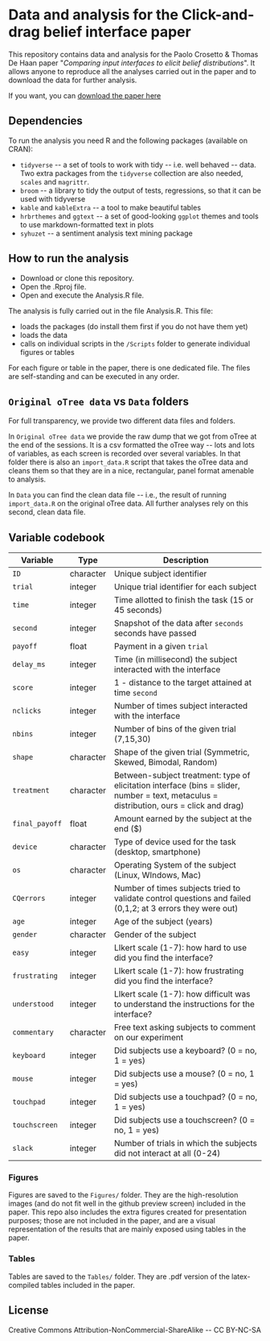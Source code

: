 # Data and analysis for the Click-and-drag belief interface paper

This repository contains data and analysis for the Paolo Crosetto & Thomas De Haan paper "*Comparing input interfaces to elicit belief distributions*". It allows anyone to reproduce all the analyses carried out in the paper and to download the data for further analysis.

If you want, you can [download the paper here](https://ekstern.filer.uib.no/svf/Econ%20web/2022/08%202022.pdf)

## Dependencies

To run the analysis you need R and the following packages (available on CRAN):

-   `tidyverse` -- a set of tools to work with tidy -- i.e. well behaved -- data. Two extra packages from the `tidyverse` collection are also needed, `scales` and `magrittr`.
-   `broom` -- a library to tidy the output of tests, regressions, so that it can be used with tidyverse
-   `kable` and `kableExtra` -- a tool to make beautiful tables
-   `hrbrthemes` and `ggtext` -- a set of good-looking `ggplot` themes and tools to use markdown-formatted text in plots
-   `syhuzet` -- a sentiment analysis text mining package

## How to run the analysis

-   Download or clone this repository.
-   Open the .Rproj file.
-   Open and execute the Analysis.R file.

The analysis is fully carried out in the file Analysis.R. This file:

-   loads the packages (do install them first if you do not have them yet)
-   loads the data
-   calls on individual scripts in the `/Scripts` folder to generate individual figures or tables

For each figure or table in the paper, there is one dedicated file. The files are self-standing and can be executed in any order.

## `Original oTree data` vs `Data` folders

For full transparency, we provide two different data files and folders.

In `Original oTree data` we provide the raw dump that we got from oTree at the end of the sessions. It is a csv formatted the oTree way -- lots and lots of variables, as each screen is recorded over several variables. In that folder there is also an `import_data.R` script that takes the oTree data and cleans them so that they are in a nice, rectangular, panel format amenable to analysis.

In `Data` you can find the clean data file -- i.e., the result of running `import_data.R` on the original oTree data. All further analyses rely on this second, clean data file.

## Variable codebook

| Variable       | Type      | Description                                                                                                                              |
|------------|-----------|---------------------------------------------------|
| `ID`           | character | Unique subject identifier                                                                                                                |
| `trial`        | integer   | Unique trial identifier for each subject                                                                                                 |
| `time`         | integer   | Time allotted to finish the task (15 or 45 seconds)                                                                                      |
| `second`       | integer   | Snapshot of the data after `seconds` seconds have passed                                                                                 |
| `payoff`       | float     | Payment in a given `trial`                                                                                                               |
| `delay_ms`     | integer   | Time (in millisecond) the subject interacted with the interface                                                                          |
| `score`        | integer   | 1 - distance to the target attained at time `second`                                                                                     |
| `nclicks`      | integer   | Number of times subject interacted with the interface                                                                                    |
| `nbins`        | integer   | Number of bins of the given trial (7,15,30)                                                                                              |
| `shape`        | character | Shape of the given trial (Symmetric, Skewed, Bimodal, Random)                                                                            |
| `treatment`    | character | Between-subject treatment: type of elicitation interface (bins = slider, number = text, metaculus = distribution, ours = click and drag) |
| `final_payoff` | float     | Amount earned by the subject at the end (\$)                                                                                             |
| `device`       | character | Type of device used for the task (desktop, smartphone)                                                                                   |
| `os`           | character | Operating System of the subject (Linux, WIndows, Mac)                                                                                    |
| `CQerrors`     | integer   | Number of times subjects tried to validate control questions and failed (0,1,2; at 3 errors they were out)                               |
| `age`          | integer   | Age of the subject (years)                                                                                                               |
| `gender`       | character | Gender of the subject                                                                                                                    |
| `easy`         | integer   | LIkert scale (1-7): how hard to use did you find the interface?                                                                          |
| `frustrating`  | integer   | LIkert scale (1-7): how frustrating did you find the interface?                                                                          |
| `understood`   | integer   | LIkert scale (1-7): how difficult was to understand the instructions for the interface?                                                  |
| `commentary`   | character | Free text asking subjects to comment on our experiment                                                                                   |
| `keyboard`     | integer   | Did subjects use a keyboard? (0 = no, 1 = yes)                                                                                           |
| `mouse`        | integer   | Did subjects use a mouse? (0 = no, 1 = yes)                                                                                              |
| `touchpad`     | integer   | Did subjects use a touchpad? (0 = no, 1 = yes)                                                                                           |
| `touchscreen`  | integer   | Did subjects use a touchscreen? (0 = no, 1 = yes)                                                                                        |
| `slack`        | integer   | Number of trials in which the subjects did not interact at all (0-24)                                                                    |

### Figures

Figures are saved to the `Figures/` folder. They are the high-resolution images (and do not fit well in the github preview screen) included in the paper. This repo also includes the extra figures created for presentation purposes; those are not included in the paper, and are a visual representation of the results that are mainly exposed using tables in the paper.

### Tables

Tables are saved to the `Tables/` folder. They are .pdf version of the latex-compiled tables included in the paper.

## License

Creative Commons Attribution-NonCommercial-ShareAlike -- CC BY-NC-SA
